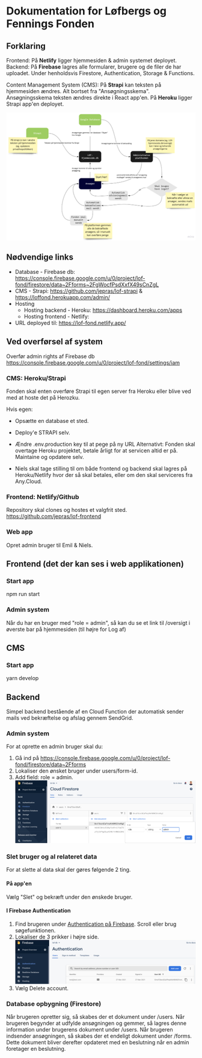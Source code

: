 # Dokumentation for Løfbergs og Fennings Fonden

## Forklaring

Frontend:
På **Netlify** ligger hjemmesiden & admin systemet deployet.
Backend:
På **Firebase** lagres alle formularer, brugere og de filer de har uploadet.
Under henholdsvis Firestore, Authentication, Storage & Functions.

Content Management System (CMS):
På **Strapi** kan teksten på hjemmesiden ændres. Alt bortset fra "Ansøgningsskema". Ansøgningsskema teksten ændres direkte i React app'en.
På **Heroku** ligger Strapi app'en deployet.

![System Tegning](./src/config/readme/lof-system.png 'Sammenhæng')

## Nødvendige links

- Database - Firebase db: https://console.firebase.google.com/u/0/project/lof-fond/firestore/data~2Fforms~2FgWocfPsdXxfX49sCnZgL
- CMS - Strapi: https://github.com/jepras/lof-strapi & https://loffond.herokuapp.com/admin/
- Hosting
  - Hosting backend - Heroku: https://dashboard.heroku.com/apps
  - Hosting frontend - Netlify:
- URL deployed til: https://lof-fond.netlify.app/

## Ved overførsel af system

Overfør admin rights af Firebase db
https://console.firebase.google.com/u/0/project/lof-fond/settings/iam

### CMS: Heroku/Strapi

Fonden skal enten overføre Strapi til egen server fra Heroku eller blive ved med at hoste det på Herozku.

Hvis egen:

- Opsætte en database et sted.
- Deploy'e STRAPI selv.
- Ændre .env.production key til at pege på ny URL
  Alternativt: Fonden skal overtage Heroku projektet, betale årligt for at servicen altid er på. Maintaine og opdatere selv.

- Niels skal tage stilling til om både frontend og backend skal lagres på Heroku/Netlify hvor der så skal betales, eller om den skal serviceres fra Any.Cloud.

### Frontend: Netlify/Github

Repository skal clones og hostes et valgfrit sted.
https://github.com/jepras/lof-frontend

### Web app

Opret admin bruger til Emil & Niels.

## Frontend (det der kan ses i web applikationen)

### Start app

npm run start

### Admin system

Når du har en bruger med "role = admin", så kan du se et link til /oversigt i øverste bar på hjemmesiden (til højre for Log af)

## CMS

### Start app

yarn develop

## Backend

Simpel backend bestående af en Cloud Function der automatisk sender mails ved bekræftelse og afslag gennem SendGrid.

### Admin system

For at oprette en admin bruger skal du:

1. Gå ind på https://console.firebase.google.com/u/0/project/lof-fond/firestore/data~2Fforms
2. Lokaliser den ønsket bruger under users/form-id.
3. Add field: role = admin.
   ![Admin bruger](./src/config/readme/admin-bruger.png)

### Slet bruger og al relateret data

For at slette al data skal der gøres følgende 2 ting.

#### På app'en

Vælg "Slet" og bekræft under den ønskede bruger.

#### I Firebase Authentication

1. Find brugeren under [Authentication på Firebase](https://console.firebase.google.com/u/0/project/lof-fond/authentication/users). Scroll eller brug søgefunktionen.
2. Lokaliser de 3 prikker i højre side.
   ![Authentication](./src/config/readme/authenticate-delete.png)
3. Vælg Delete account.

### Database opbygning (Firestore)

Når brugeren opretter sig, så skabes der et dokument under /users.
Når brugeren begynder at udfylde ansøgningen og gemmer, så lagres denne information under brugerens dokument under /users.
Når brugeren indsender ansøgningen, så skabes der et endeligt dokument under /forms.
Dette dokument bliver derefter opdateret med en beslutning når en admin foretager en beslutning.
